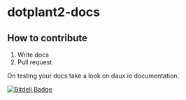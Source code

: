 dotplant2-docs
==============

How to contribute
-----------------

1. Write docs
2. Pull request

On testing your docs take a look on daux.io documentation.


[![Bitdeli Badge](https://d2weczhvl823v0.cloudfront.net/DevGroup-ru/dotplant2-docs/trend.png)](https://bitdeli.com/free "Bitdeli Badge")

